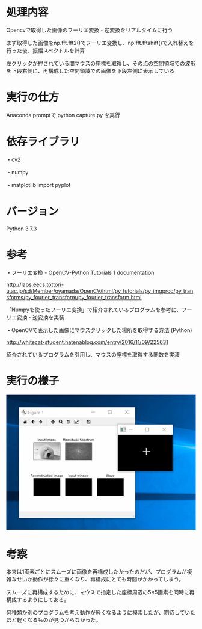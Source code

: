 # 処理内容

Opencvで取得した画像のフーリエ変換・逆変換をリアルタイムに行う

まず取得した画像をnp.fft.fft2()でフーリエ変換し、np.fft.fftshift()で入れ替えを行った後、振幅スペクトルを計算

左クリックが押されている間マウスの座標を取得し、その点の空間領域での波形を下段右側に、再構成した空間領域での画像を下段左側に表示している

# 実行の仕方

Anaconda promptで python capture.py を実行


# 依存ライブラリ

・cv2

・numpy

・matplotlib import pyplot

# バージョン

Python 3.7.3

# 参考

・フーリエ変換 - OpenCV-Python Tutorials 1 documentation

http://labs.eecs.tottori-u.ac.jp/sd/Member/oyamada/OpenCV/html/py_tutorials/py_imgproc/py_transforms/py_fourier_transform/py_fourier_transform.html

「Numpyを使ったフーリエ変換」で紹介されているプログラムを参考に、フーリエ変換・逆変換を実装

・OpenCVで表示した画像にマウスクリックした場所を取得する方法 (Python)

http://whitecat-student.hatenablog.com/entry/2016/11/09/225631

紹介されているプログラムを引用し、マウスの座標を取得する関数を実装

# 実行の様子

![実行の様子](https://github.com/gucci-999/digital2/blob/master/image.gif)

# 考察

本来は1画素ごとにスムーズに画像を再構成したかったのだが、プログラムが複雑なせいか動作が徐々に重くなり、再構成にとても時間がかかってしまう。

スムーズに再構成するために、マウスで指定した座標周辺の5×5画素を同時に再構成するようにしてある。

何種類か別のプログラムを考え動作が軽くなるように模索したが、期待していたほど軽くなるものが見つからなかった。

